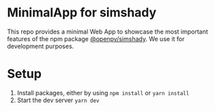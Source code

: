 # MinimalApp for simshady

This repo provides a minimal Web App to showcase the most important features of the npm package [@openpv/simshady](https://github.com/open-pv/simshady). We use it for development purposes.

# Setup

1. Install packages, either by using `npm install` or `yarn install`
1. Start the dev server `yarn dev`
